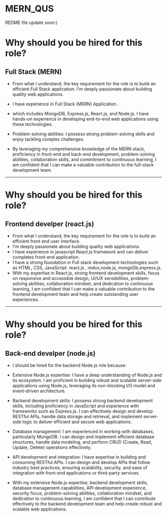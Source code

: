# MERN_QUS

REDME file update soon:) 

# Why should you be hired for this role?

## Full Stack (MERN)
- From what I understand, the key requirement for the role is to build an efficient Full Stack application. I'm deeply passionate about building quality web applications. 

- I have experience in Full Stack (MERN) Application .

- which includes MongoDB, Express.js, React.js, and Node.js. I have hands-on experience in developing end-to-end web applications using these technologies.

- Problem-solving abilities: I possess strong problem-solving skills and enjoy tackling complex challenges.

- By leveraging my comprehensive knowledge of the MERN stack, proficiency in front-end and back-end development, problem-solving abilities, collaboration skills, and commitment to continuous learning, I am confident that I can make a valuable contribution to the full-stack development team.

---
# Why should you be hired for this role?

## Frontend develper (react.js)

- From what I understand, the key requirement for the role is to build an efficient front end user interface.
-  I'm deeply passionate about building quality web applications. 
-  I have experience in javascript React.js framework and can deliver completes front-end application.
- I have a strong foundation in Full stack development technologies such as HTML, CSS, JavaScript.
react.js , redux,node.js, mongoDb,express.js.
- With my expertise in React.js, strong frontend development skills, focus on responsive and accessible design, UI/UX sensibilities, problem-solving abilities, collaboration mindset, and dedication to continuous learning, I am confident that I can make a valuable contribution to the frontend development team and help create outstanding user experiences.

---

# Why should you be hired for this role?

## Back-end develper (node.js)

- I should be hired for the backend Node.js role because:

- Extensive Node.js expertise: I have a deep understanding of Node.js and its ecosystem. I am proficient in building robust and scalable server-side applications using Node.js, leveraging its non-blocking I/O model and event-driven architecture.

- Backend development skills: I possess strong backend development skills, including proficiency in JavaScript and experience with frameworks such as Express.js. I can effectively design and develop RESTful APIs, handle data storage and retrieval, and implement server-side logic to deliver efficient and secure web applications.

- Database management: I am experienced in working with databases, particularly MongoDB. I can design and implement efficient database structures, handle data modeling, and perform CRUD (Create, Read, Update, Delete) operations effectively.

- API development and integration: I have expertise in building and consuming RESTful APIs. I can design and develop APIs that follow industry best practices, ensuring scalability, security, and ease of integration with front-end applications or third-party services.

- With my extensive Node.js expertise, backend development skills, database management capabilities, API development experience, security focus, problem-solving abilities, collaboration mindset, and dedication to continuous learning, I am confident that I can contribute effectively to the backend development team and help create robust and scalable web applications.







